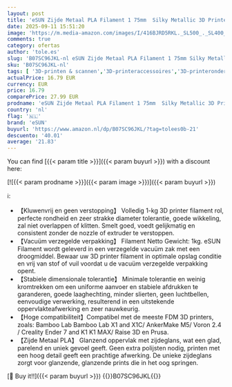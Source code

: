 ```yaml
---
layout: post
title: 'eSUN Zijde Metaal PLA Filament 1 75mm  Silky Metallic 3D Printer Filament PLA  Maatnauwkeurigheid +/- 0 05mm  1KG Spool  2.2 LBS  3D Printing Filament for 3D Printers Zijde Zilver'
date: 2025-09-11 15:51:20
image: 'https://m.media-amazon.com/images/I/416BJRD5RKL._SL500_._SL400_.jpg'
comments: true
category: ofertas
author: 'tole.es'
slug: 'B07SC96JKL-nl eSUN Zijde Metaal PLA Filament 1 75mm Silky Metallic 3D...'
sku: 'B07SC96JKL-nl'
tags: [ '3D-printen & scannen','3D-printeraccessoires','3D-printeronderdelen & 3D-printeraccessoires','Zakelijk, industrie & wetenschap','esun','🇳🇱', ]
actualPrice: 16.79 EUR
currency: EUR
price: 16.79
comparePrice: 27.99 EUR
prodname: 'eSUN Zijde Metaal PLA Filament 1 75mm  Silky Metallic 3D Printer Filament PLA  Maatnauwkeurigheid +/- 0 05mm  1KG Spool  2.2 LBS  3D Printing Filament for 3D Printers Zijde Zilver'
country: 'nl'
flag: '🇳🇱'
brand: 'eSUN'
buyurl: 'https://www.amazon.nl/dp/B07SC96JKL/?tag=tolees0b-21'
descuento: '40.01'
average: '21.83'
---
```


You can find [{{< param title >}}]({{< param buyurl >}}) with a discount here:

[![{{< param prodname >}}]({{< param image >}})]({{< param buyurl >}})

ℹ️:

- 【Kluwenvrij en geen verstopping】 Volledig 1-kg 3D printer filament rol, perfecte rondheid en zeer strakke diameter tolerantie, goede wikkeling, zal niet overlappen of klitten. Smelt goed, voedt gelijkmatig en consistent zonder de nozzle of extruder te verstoppen.
- 【Vacuüm verzegelde verpakking】 Filament Netto Gewicht: 1kg. eSUN Filament wordt geleverd in een verzegelde vacuüm zak met een droogmiddel. Bewaar uw 3D printer filament in optimale opslag conditie en vrij van stof of vuil voordat u de vacuüm verzegelde verpakking opent.
- 【Stabiele dimensionale tolerantie】 Minimale tolerantie en weinig kromtrekken om een uniforme aanvoer en stabiele afdrukken te garanderen, goede laaghechting, minder slierten, geen luchtbellen, eenvoudige verwerking, resulterend in een uitstekende oppervlakteafwerking en zeer nauwkeurig.
- 【Hoge compatibiliteit】Compatibel met de meeste FDM 3D printers, zoals: Bamboo Lab Bamboo Lab X1 and X1C/ AnkerMake M5/ Voron 2.4 / Creality Ender 7 and K1 K1 MAX/ Raise 3D en Prusa.
- 【Zijde Metaal PLA】 Glanzend oppervlak met zijdeglans, wat een glad, parelend en uniek gevoel geeft. Geen extra polijsten nodig, printen met een hoog detail geeft een prachtige afwerking. De unieke zijdeglans zorgt voor glanzende, glanzende prints die in het oog springen.

[🛒 Buy it!!]({{< param buyurl >}})
{{<world>}}B07SC96JKL{{</world>}}
